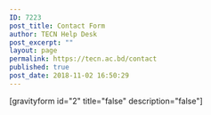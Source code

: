 ```yaml
---
ID: 7223
post_title: Contact Form
author: TECN Help Desk
post_excerpt: ""
layout: page
permalink: https://tecn.ac.bd/contact
published: true
post_date: 2018-11-02 16:50:29
---
```

[gravityform id="2" title="false" description="false"]